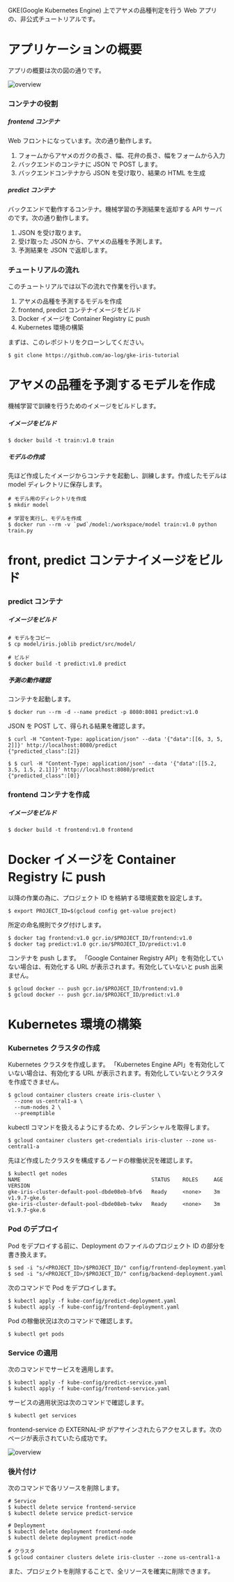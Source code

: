 GKE(Google Kubernetes Engine) 上でアヤメの品種判定を行う Web アプリの、非公式チュートリアルです。

# アプリケーションの概要

アプリの概要は次の図の通りです。

![overview](docs/image/overview.png)

### コンテナの役割

##### frontend コンテナ

Web フロントになっています。次の通り動作します。

1. フォームからアヤメのガクの長さ、幅、花弁の長さ、幅をフォームから入力
1. バックエンドのコンテナに JSON で POST します。
1. バックエンドコンテナから JSON を受け取り、結果の HTML を生成

##### predict コンテナ

バックエンドで動作するコンテナ。機械学習の予測結果を返却する API サーバのです。次の通り動作します。

1. JSON を受け取ります。
1. 受け取った JSON から、アヤメの品種を予測します。
1. 予測結果を JSON で返却します。

### チュートリアルの流れ

このチュートリアルでは以下の流れで作業を行います。

1. アヤメの品種を予測するモデルを作成
1. frontend, predict コンテナイメージをビルド
1. Docker イメージを Container Registry に push
1. Kubernetes 環境の構築

まずは、このレポジトリをクローンしてください。

```
$ git clone https://github.com/ao-log/gke-iris-tutorial
```

# アヤメの品種を予測するモデルを作成

機械学習で訓練を行うためのイメージをビルドします。

##### イメージをビルド

```shell
$ docker build -t train:v1.0 train
```

##### モデルの作成

先ほど作成したイメージからコンテナを起動し、訓練します。作成したモデルは model ディレクトリに保存します。

```shell
# モデル用のディレクトリを作成
$ mkdir model

# 学習を実行し、モデルを作成
$ docker run --rm -v `pwd`/model:/workspace/model train:v1.0 python train.py
```

# front, predict コンテナイメージをビルド

### predict コンテナ

##### イメージをビルド

```shell
# モデルをコピー
$ cp model/iris.joblib predict/src/model/

# ビルド
$ docker build -t predict:v1.0 predict
```

##### 予測の動作確認

コンテナを起動します。

```
$ docker run --rm -d --name predict -p 8080:8081 predict:v1.0
```

JSON を POST して、得られる結果を確認します。

```shell
$ curl -H "Content-Type: application/json" --data '{"data":[[6, 3, 5, 2]]}' http://localhost:8080/predict
{"predicted_class":[2]}

$ $ curl -H "Content-Type: application/json" --data '{"data":[[5.2, 3.5, 1.5, 2.1]]}' http://localhost:8080/predict
{"predicted_class":[0]}
```

### frontend コンテナを作成

##### イメージをビルド

```shell
$ docker build -t frontend:v1.0 frontend
```

# Docker イメージを Container Registry に push

以降の作業の為に、プロジェクト ID を格納する環境変数を設定します。

```
$ export PROJECT_ID=$(gcloud config get-value project)
```

所定の命名規則でタグ付けします。

```
$ docker tag frontend:v1.0 gcr.io/$PROJECT_ID/frontend:v1.0
$ docker tag predict:v1.0 gcr.io/$PROJECT_ID/predict:v1.0
```

コンテナを push します。
「Google Container Registry API」を有効化していない場合は、有効化する URL が表示されます。有効化していないと push 出来ません。

```
$ gcloud docker -- push gcr.io/$PROJECT_ID/frontend:v1.0
$ gcloud docker -- push gcr.io/$PROJECT_ID/predict:v1.0
```

# Kubernetes 環境の構築

### Kubernetes クラスタの作成

Kubernetes クラスタを作成します。
「Kubernetes Engine API」を有効化していない場合は、有効化する URL が表示されます。有効化していないとクラスタを作成できません。

```
$ gcloud container clusters create iris-cluster \
  --zone us-central1-a \
  --num-nodes 2 \
  --preemptible
```

kubectl コマンドを扱えるようにするため、クレデンシャルを取得します。

```
$ gcloud container clusters get-credentials iris-cluster --zone us-central1-a
```

先ほど作成したクラスタを構成するノードの稼働状況を確認します。

```
$ kubectl get nodes
NAME                                          STATUS    ROLES     AGE       VERSION
gke-iris-cluster-default-pool-dbde08eb-bfv6   Ready     <none>    3m        v1.9.7-gke.6
gke-iris-cluster-default-pool-dbde08eb-twkv   Ready     <none>    3m        v1.9.7-gke.6
```

### Pod のデプロイ

Pod をデプロイする前に、Deployment のファイルのプロジェクト ID の部分を書き換えます。

```
$ sed -i "s/<PROJECT_ID>/$PROJECT_ID/" config/frontend-deployment.yaml
$ sed -i "s/<PROJECT_ID>/$PROJECT_ID/" config/backend-deployment.yaml
```

次のコマンドで Pod をデプロイします。

```
$ kubectl apply -f kube-config/predict-deployment.yaml
$ kubectl apply -f kube-config/frontend-deployment.yaml
```

Pod の稼働状況は次のコマンドで確認します。

```
$ kubectl get pods
```

### Service の適用

次のコマンドでサービスを適用します。

```
$ kubectl apply -f kube-config/predict-service.yaml
$ kubectl apply -f kube-config/frontend-service.yaml
```

サービスの適用状況は次のコマンドで確認します。

```
$ kubectl get services
```

frontend-service の EXTERNAL-IP がアサインされたらアクセスします。次のページが表示されていたら成功です。

![overview](docs/image/frontpage.png)

### 後片付け

次のコマンドで各リソースを削除します。

```shell
# Service
$ kubectl delete service frontend-service
$ kubectl delete service predict-service

# Deployment
$ kubectl delete deployment frontend-node
$ kubectl delete deployment predict-node

# クラスタ
$ gcloud container clusters delete iris-cluster --zone us-central1-a
```

また、プロジェクトを削除することで、全リソースを確実に削除できます。

